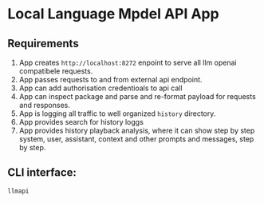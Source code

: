 # Local Language Mpdel API App

## Requirements
1. App creates `http://localhost:8272` enpoint to serve all llm openai compatibele requests.
2. App passes requests to and from external api endpoint.
3. App can add authorisation credentioals to api call
4. App can inspect package and parse and re-format payload for requests and responses.
5. App is logging all traffic to well organized `history` directory.
6. App provides search for history loggs
7. App provides history playback analysis, where it can show step by step system, user, assistant, context and other prompts and messages, step by step.

## CLI interface:

```shell
llmapi 
```
